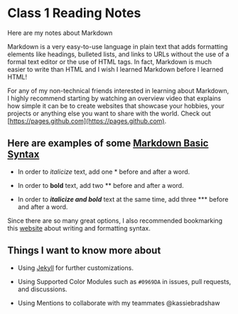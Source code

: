 # Class 1 Reading Notes

Here are my notes about Markdown

Markdown is a very easy-to-use language in plain text that adds formatting elements like headings, bulleted lists, and links to URLs without the use of a formal text editor or the use of HTML tags. In fact, Markdown is much easier to write than HTML and I wish I learned Markdown before I learned HTML!

For any of my non-technical friends interested in learning about Markdown, I highly recommend starting by watching an overview video that explains how simple it can be to create websites that showcase your hobbies, your projects or anything else you want to share with the world.  Check out [https://pages.github.com](https://pages.github.com).

## Here are examples of some [Markdown Basic Syntax](https://www.markdownguide.org/basic-syntax)

- In order to *italicize* text, add one * before and after a word.

- In order to **bold** text, add two ** before and after a word.

- In order to ***italicize and bold*** text at the same time, add three *** before and after a word.

Since there are so many great options, I also recommended bookmarking this [website](https://docs.github.com/en/get-started/writing-on-github/getting-started-with-writing-and-formatting-on-github/basic-writing-and-formatting-syntax) about writing and formatting syntax. 

## Things I want to know more about

- Using [Jekyll](https://docs.github.com/en/pages/setting-up-a-github-pages-site-with-jekyll) for further customizations.

- Using Supported Color Modules such as `#0969DA` in issues, pull requests, and discussions.

- Using Mentions to collaborate with my teammates @kassiebradshaw 
